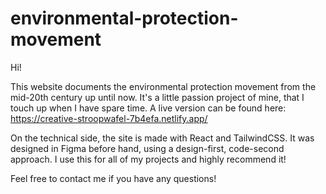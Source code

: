 # environmental-protection-movement
Hi!

This website documents the environmental protection movement from the mid-20th century up until now.
It's a little passion project of mine, that I touch up when I have spare time.
A live version can be found here: https://creative-stroopwafel-7b4efa.netlify.app/

On the technical side, the site is made with React and TailwindCSS. It was designed in Figma before hand, using a design-first, code-second approach. I use this for all of my projects and highly recommend it!

Feel free to contact me if you have any questions!
